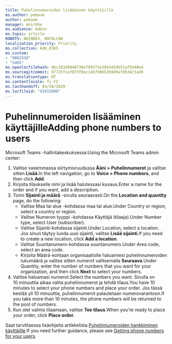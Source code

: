 ```yaml
---
title: Puhelinnumeroiden lisääminen käyttäjille
ms.author: pebaum
author: pebaum
manager: mnirkhe
ms.audience: Admin
ms.topic: article
ROBOTS: NOINDEX, NOFOLLOW
localization_priority: Priority
ms.collection: Adm_O365
ms.custom:
- "9002538"
- "5485"
ms.openlocfilehash: dbc3d3d9048730e709373e104345db51af9348e4
ms.sourcegitcommit: 07725fcaf073f0ac145f98653b989afdb34c5ad0
ms.translationtype: HT
ms.contentlocale: fi-FI
ms.lasthandoff: 04/28/2020
ms.locfileid: "43915080"
---
```

# <a name="adding-phone-numbers-to-users"></a><span data-ttu-id="cfc04-102">Puhelinnumeroiden lisääminen käyttäjille</span><span class="sxs-lookup"><span data-stu-id="cfc04-102">Adding phone numbers to users</span></span>

<span data-ttu-id="cfc04-103">Microsoft Teams -hallintakeskuksessa:</span><span class="sxs-lookup"><span data-stu-id="cfc04-103">Using the Microsoft Teams admin center:</span></span>

1. <span data-ttu-id="cfc04-104">Valitse vasemmassa siirtymisruudussa **Ääni > Puhelinnumerot** ja valitse sitten **Lisää**.</span><span class="sxs-lookup"><span data-stu-id="cfc04-104">In the left navigation, go to **Voice > Phone numbers**, and then click **Add**.</span></span>
2. <span data-ttu-id="cfc04-105">Kirjoita tilaukselle nimi ja lisää halutessasi kuvaus.</span><span class="sxs-lookup"><span data-stu-id="cfc04-105">Enter a name for the order and if you want, add a description.</span></span>
3. <span data-ttu-id="cfc04-106">Toimi **Sijainti ja määrä** -sivulla seuraavasti.</span><span class="sxs-lookup"><span data-stu-id="cfc04-106">On the **Location and quantity** page, do the following:</span></span>
    - <span data-ttu-id="cfc04-107">Valitse Maa tai alue -kohdassa maa tai alue.</span><span class="sxs-lookup"><span data-stu-id="cfc04-107">Under Country or region, select a country or region.</span></span>
    - <span data-ttu-id="cfc04-108">Valitse Numeron tyyppi -kohdassa Käyttäjä (tilaaja).</span><span class="sxs-lookup"><span data-stu-id="cfc04-108">Under Number type, select User (subscriber).</span></span>
    - <span data-ttu-id="cfc04-109">Valitse Sijainti-kohdassa sijainti.</span><span class="sxs-lookup"><span data-stu-id="cfc04-109">Under Location, select a location.</span></span> <span data-ttu-id="cfc04-110">Jos sinun täytyy luoda uusi sijainti, valitse **Lisää sijainti**.</span><span class="sxs-lookup"><span data-stu-id="cfc04-110">If you need to create a new location, click **Add a location**.</span></span>
    - <span data-ttu-id="cfc04-111">Valitse Suuntanumero-kohdassa suuntanumero.</span><span class="sxs-lookup"><span data-stu-id="cfc04-111">Under Area code, select an area code.</span></span>
    - <span data-ttu-id="cfc04-112">Kirjoita Määrä-kohtaan organisaatiolle haluamiesi puhelinnumeroiden lukumäärä ja valitse sitten numerot valitsemalla **Seuraava**.</span><span class="sxs-lookup"><span data-stu-id="cfc04-112">Under Quantity, enter the number of numbers that you want for your organization, and then click **Next** to select your numbers.</span></span>
4. <span data-ttu-id="cfc04-113">Valitse haluamasi numerot.</span><span class="sxs-lookup"><span data-stu-id="cfc04-113">Select the numbers you want.</span></span> <span data-ttu-id="cfc04-114">Sinulla on 10 minuuttia aikaa valita puhelinnumerot ja tehdä tilaus.</span><span class="sxs-lookup"><span data-stu-id="cfc04-114">You have 10 minutes to select your phone numbers and place your order.</span></span> <span data-ttu-id="cfc04-115">Jos tässä kestää yli 10 minuuttia, puhelinnumerot palautetaan numerovarantoon.</span><span class="sxs-lookup"><span data-stu-id="cfc04-115">If you take more than 10 minutes, the phone numbers will be returned to the pool of numbers.</span></span>
5. <span data-ttu-id="cfc04-116">Kun olet valmis tilaamaan, valitse **Tee tilaus**.</span><span class="sxs-lookup"><span data-stu-id="cfc04-116">When you're ready to place your order, click **Place order**.</span></span>

<span data-ttu-id="cfc04-117">Saat tarvittaessa lisäohjeita artikkelista [Puhelinnumeroiden hankkiminen käyttäjille](https://docs.microsoft.com/microsoftteams/getting-phone-numbers-for-your-users).</span><span class="sxs-lookup"><span data-stu-id="cfc04-117">If you need further guidance, please see [Getting phone numbers for your users](https://docs.microsoft.com/microsoftteams/getting-phone-numbers-for-your-users).</span></span>
